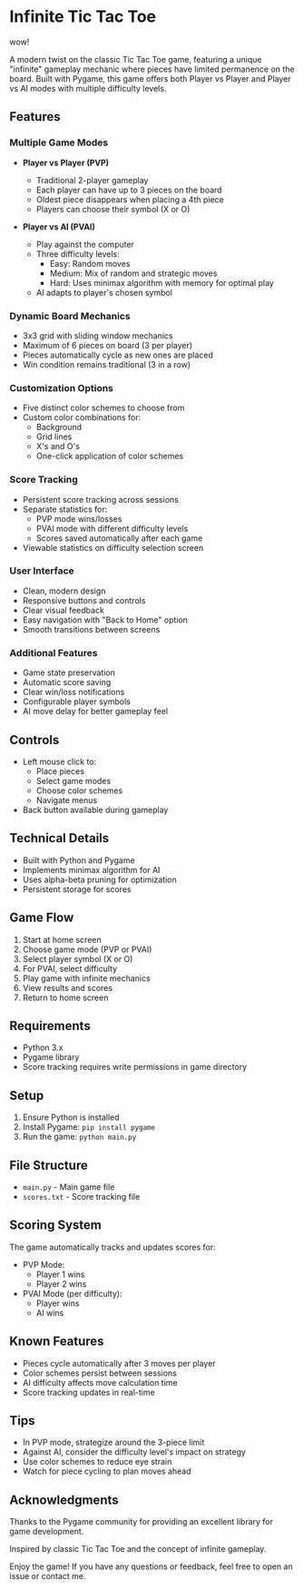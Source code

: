 # Infinite Tic Tac Toe

wow!

A modern twist on the classic Tic Tac Toe game, featuring a unique "infinite" gameplay mechanic where pieces have limited permanence on the board. Built with Pygame, this game offers both Player vs Player and Player vs AI modes with multiple difficulty levels.

## Features

### Multiple Game Modes
- **Player vs Player (PVP)**
  - Traditional 2-player gameplay
  - Each player can have up to 3 pieces on the board
  - Oldest piece disappears when placing a 4th piece
  - Players can choose their symbol (X or O)

- **Player vs AI (PVAI)**
  - Play against the computer
  - Three difficulty levels:
    - Easy: Random moves
    - Medium: Mix of random and strategic moves
    - Hard: Uses minimax algorithm with memory for optimal play
  - AI adapts to player's chosen symbol

### Dynamic Board Mechanics
- 3x3 grid with sliding window mechanics
- Maximum of 6 pieces on board (3 per player)
- Pieces automatically cycle as new ones are placed
- Win condition remains traditional (3 in a row)

### Customization Options
- Five distinct color schemes to choose from
- Custom color combinations for:
  - Background
  - Grid lines
  - X's and O's
  - One-click application of color schemes

### Score Tracking
- Persistent score tracking across sessions
- Separate statistics for:
  - PVP mode wins/losses
  - PVAI mode with different difficulty levels
  - Scores saved automatically after each game
- Viewable statistics on difficulty selection screen

### User Interface
- Clean, modern design
- Responsive buttons and controls
- Clear visual feedback
- Easy navigation with "Back to Home" option
- Smooth transitions between screens

### Additional Features
- Game state preservation
- Automatic score saving
- Clear win/loss notifications
- Configurable player symbols
- AI move delay for better gameplay feel

## Controls
- Left mouse click to:
  - Place pieces
  - Select game modes
  - Choose color schemes
  - Navigate menus
- Back button available during gameplay

## Technical Details
- Built with Python and Pygame
- Implements minimax algorithm for AI
- Uses alpha-beta pruning for optimization
- Persistent storage for scores

## Game Flow
1. Start at home screen
2. Choose game mode (PVP or PVAI)
3. Select player symbol (X or O)
4. For PVAI, select difficulty
5. Play game with infinite mechanics
6. View results and scores
7. Return to home screen

## Requirements
- Python 3.x
- Pygame library
- Score tracking requires write permissions in game directory

## Setup
1. Ensure Python is installed
2. Install Pygame: `pip install pygame`
3. Run the game: `python main.py`

## File Structure
- `main.py` - Main game file
- `scores.txt` - Score tracking file

## Scoring System
The game automatically tracks and updates scores for:
- PVP Mode:
  - Player 1 wins
  - Player 2 wins
- PVAI Mode (per difficulty):
  - Player wins
  - AI wins

## Known Features
- Pieces cycle automatically after 3 moves per player
- Color schemes persist between sessions
- AI difficulty affects move calculation time
- Score tracking updates in real-time

## Tips
- In PVP mode, strategize around the 3-piece limit
- Against AI, consider the difficulty level's impact on strategy
- Use color schemes to reduce eye strain
- Watch for piece cycling to plan moves ahead

## Acknowledgments
Thanks to the Pygame community for providing an excellent library for game development.

Inspired by classic Tic Tac Toe and the concept of infinite gameplay.

Enjoy the game! If you have any questions or feedback, feel free to open an issue or contact me.


